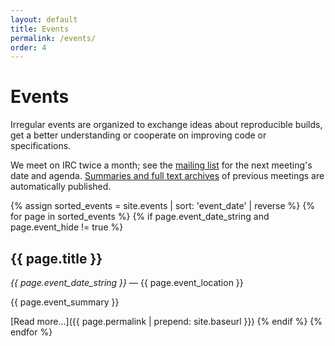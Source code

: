 ```yaml
---
layout: default
title: Events
permalink: /events/
order: 4
---
```


# Events

Irregular events are organized to exchange ideas about reproducible builds, get
a better understanding or cooperate on improving code or specifications.

We meet on IRC twice a month; see the [mailing list](/resources/) for the next
meeting's date and agenda. [Summaries and full text archives](http://meetbot.debian.net/reproducible-builds/) of previous meetings are automatically published.

{% assign sorted_events = site.events | sort: 'event_date' | reverse %}
{% for page in sorted_events %}
{% if page.event_date_string and page.event_hide != true %}
## {{ page.title }}

*{{ page.event_date_string }}* — {{ page.event_location }}

{{ page.event_summary }}

[Read more…]({{ page.permalink | prepend: site.baseurl }})
{% endif %}
{% endfor %}
